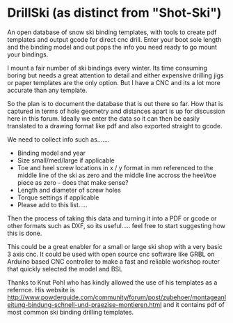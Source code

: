 # DrillSki (as distinct from "Shot-Ski")
An open database of snow ski binding templates, with tools to create pdf templates and output gcode for direct cnc drill. Enter your boot sole length and the binding model and out pops the info you need ready to go mount your bindings.

I mount a fair number of ski bindings every winter. Its time consuming boring but needs a great attention to detail and either expensive drilling jigs or paper templates are the only option. But I have a CNC and its a lot more accurate than any template.

So the plan is to document the database that is out there so far. How that is captured in terms of hole geometry and distances apart is up for discussion here in this forum. Ideally we enter the data so it can then be easily translated to a drawing format like pdf and also exported straight to gcode.

We need to collect info such as.......

  * Binding model and year
  * Size small/med/large if applicable
  * Toe and heel screw locations in x / y format in mm referenced to the middle line of the ski as zero and the middle line accross the heel/toe piece as zero - does that make sense?
  * Length and diameter of screw holes 
  * Torque settings if applicable
  * Please add to this list.....
    
Then the process of taking this data and turning it into a PDF or gcode or other formats such as DXF, so its useful..... feel free to start suggesting how this is done.

This could be a great enabler for a small or large ski shop with a very basic 3 axis cnc. It could be used with open source cnc software like GRBL on Arduino based CNC controller to make a fast and reliable workshop router that quickly selected the model and BSL

Thanks to Knut Pohl who has kindly allowed the use of his templates as a refernce. His website is http://www.powderguide.com/community/forum/post/zubehoer/montageanleitung-bindung-schnell-und-praezise-montieren.html and it contains pdf of most common ski binding drilling templates.
